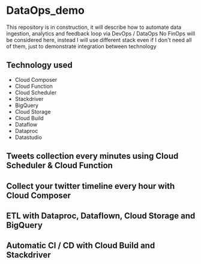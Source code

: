 # DataOps_demo
This repository is in construction, it will describe how to automate data ingestion, analytics and feedback loop via DevOps / DataOps
No FinOps will be considered here, instead I will use different stack even if I don't need all of them, just to demonstrate integration between technology

## Technology used
* Cloud Composer
* Cloud Function
* Cloud Scheduler
* Stackdriver
* BigQuery
* Cloud Storage
* Cloud Build
* Dataflow
* Dataproc
* Datastudio

## Tweets collection every minutes using Cloud Scheduler & Cloud Function


## Collect your twitter timeline every hour with Cloud Composer


## ETL with Dataproc, Dataflown, Cloud Storage and BigQuery


## Automatic CI / CD with Cloud Build and Stackdriver
